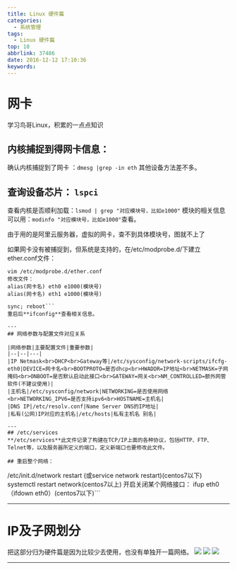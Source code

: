 ```yaml
---
title: Linux 硬件篇
categories:
  - 系统管理
tags:
  - Linux 硬件篇
top: 10
abbrlink: 37486
date: 2016-12-12 17:10:36
keywords:
---
```


# 网卡
学习鸟哥Linux，积累的一点点知识


## 内核捕捉到得网卡信息：

确认内核捕捉到了网卡 ：`dmesg |grep -in eth`
其他设备方法差不多。 

## 查询设备芯片： `lspci `

查看内核是否顺利加载：`lsmod | grep "对应模块号，比如e1000"` 
模块的相关信息可以用：`modinfo "对应模块号，比如e1000"`查看。 

由于用的是阿里云服务器，虚拟的网卡，查不到具体模块号，图就不上了

如果网卡没有被捕捉到，但系统是支持的，在/etc/modprobe.d/下建立ether.conf文件：
```
vim /etc/modprobe.d/ether.conf
修改文件：
alias(网卡名) eth0 e1000(模块号)
alias(网卡名) eth1 e1000(模块号)

sync; reboot```
重启后**ifconfig**查看相关信息。

---
## 网络参数与配置文件对应关系

|网络参数|主要配置文件|重要参数|
|--|--|---|
|IP Netmask<br>DHCP<br>Gateway等|/etc/sysconfig/network-scripts/ifcfg-eth0|DEVICE=网卡名<br>BOOTPROTO=是否dhcp<br>HWADDR=IP地址<br>NETMASK=子网掩码<br>ONBOOT=是否默认启动此接口<br>GATEWAY=网关<br>NM_CONTROLLED=额外网管软件(不建议使用)|
|主机名|/etc/sysconfig/network|NETWORKING=是否使用网络<br>NETWORKING_IPV6=是否支持ipv6<br>HOSTNAME=主机名|
|DNS IP|/etc/resolv.conf|Name Server DNS的IP地址|
|私有(公网)IP对应的主机名|/etc/hosts|私有主机名 别名|

---
## /etc/services 
**/etc/services**此文件记录了构建在TCP/IP上面的各种协议，包括HTTP、FTP、Telnet等，以及服务器所定义的端口，定义新端口也要修改此文件。

## 重启整个网络： 
```
/etc/init.d/network restart (或service network restart)(centos7以下) 
systemctl restart network(centos7以上) 
开启关闭某个网络接口： 
ifup eth0 （ifdown eth0）(centos7以下)```

---
# IP及子网划分
把这部分归为硬件篇是因为比较少去使用，也没有单独开一篇网络。
![](http://ofyfogrgx.bkt.clouddn.com/blog/20161212/172545770.png)
![](http://ofyfogrgx.bkt.clouddn.com/blog/20161212/172609407.png)
![](http://ofyfogrgx.bkt.clouddn.com/blog/20161212/172627309.png)

---




